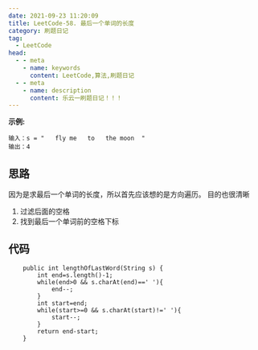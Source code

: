 ```yaml
---
date: 2021-09-23 11:20:09
title: LeetCode-58. 最后一个单词的长度
category: 刷题日记
tag:
  - LeetCode
head:
  - - meta
    - name: keywords
      content: LeetCode,算法,刷题日记
  - - meta
    - name: description
      content: 乐云一刷题日记！！！
---
```

**示例:**
```
输入：s = "   fly me   to   the moon  "
输出：4
```
## 思路
因为是求最后一个单词的长度，所以首先应该想的是方向遍历。
目的也很清晰
1. 过滤后面的空格
2. 找到最后一个单词前的空格下标

## 代码
```
    public int lengthOfLastWord(String s) {
        int end=s.length()-1;
        while(end>0 && s.charAt(end)==' '){
            end--;
        }
        int start=end;
        while(start>=0 && s.charAt(start)!=' '){
            start--;
        }
        return end-start;
    }
```
